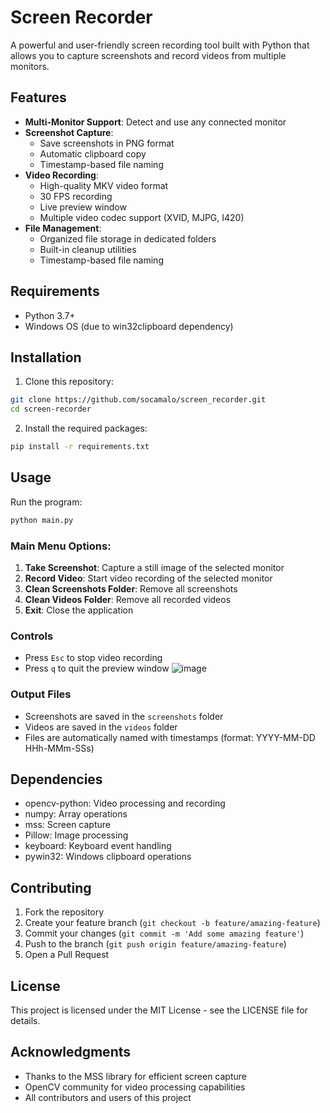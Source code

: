 # Screen Recorder

A powerful and user-friendly screen recording tool built with Python that allows you to capture screenshots and record videos from multiple monitors.

## Features

- **Multi-Monitor Support**: Detect and use any connected monitor
- **Screenshot Capture**:
  - Save screenshots in PNG format
  - Automatic clipboard copy
  - Timestamp-based file naming
- **Video Recording**:
  - High-quality MKV video format
  - 30 FPS recording
  - Live preview window
  - Multiple video codec support (XVID, MJPG, I420)
- **File Management**:
  - Organized file storage in dedicated folders
  - Built-in cleanup utilities
  - Timestamp-based file naming

## Requirements

- Python 3.7+
- Windows OS (due to win32clipboard dependency)

## Installation

1. Clone this repository:

```bash
git clone https://github.com/socamalo/screen_recorder.git
cd screen-recorder
```

2. Install the required packages:

```bash
pip install -r requirements.txt
```

## Usage

Run the program:

```bash
python main.py
```

### Main Menu Options:

1. **Take Screenshot**: Capture a still image of the selected monitor
2. **Record Video**: Start video recording of the selected monitor
3. **Clean Screenshots Folder**: Remove all screenshots
4. **Clean Videos Folder**: Remove all recorded videos
5. **Exit**: Close the application

### Controls

- Press `Esc` to stop video recording
- Press `q` to quit the preview window
![image](https://github.com/user-attachments/assets/435cf43b-f8c5-4f88-bbe3-37c4e4890811)


### Output Files

- Screenshots are saved in the `screenshots` folder
- Videos are saved in the `videos` folder
- Files are automatically named with timestamps (format: YYYY-MM-DD HHh-MMm-SSs)

## Dependencies

- opencv-python: Video processing and recording
- numpy: Array operations
- mss: Screen capture
- Pillow: Image processing
- keyboard: Keyboard event handling
- pywin32: Windows clipboard operations

## Contributing

1. Fork the repository
2. Create your feature branch (`git checkout -b feature/amazing-feature`)
3. Commit your changes (`git commit -m 'Add some amazing feature'`)
4. Push to the branch (`git push origin feature/amazing-feature`)
5. Open a Pull Request

## License

This project is licensed under the MIT License - see the LICENSE file for details.

## Acknowledgments

- Thanks to the MSS library for efficient screen capture
- OpenCV community for video processing capabilities
- All contributors and users of this project
